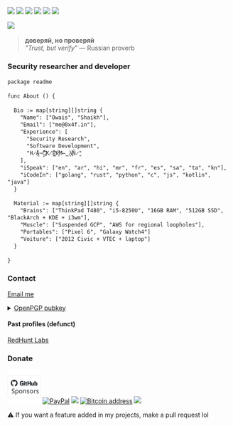 <img src="https://media.tenor.com/8PlnT9rtCScAAAAi/mew-pokemon.gif" width="75"/> <img src="https://66.media.tumblr.com/tumblr_ma4fsg8aDZ1rfjowdo1_500.gif" width="60"/> <img src="https://media.tenor.com/0GRl16naN8YAAAAj/pokemon-nintendo.gif" width="65"/> <img src="https://38.media.tumblr.com/94e9f3d457a2916b99fd0cecc0793039/tumblr_n9e0clg7821s3bc1no1_500.gif" width="75"/> <img src="https://pa1.aminoapps.com/6191/1d2177e5d746c7c38a2d99ae1f25deb373874d86_00.gif" width="75"/> <img src="https://i.pinimg.com/originals/e9/38/d1/e938d18fc07a3ffd16b4864ef2f1308f.gif" width="50"/>

![](https://komarev.com/ghpvc/?username=0x4f53&style=for-the-badge)

> <b>доверяй, но проверяй</b>
> <br/> _"Trust, but verify"_ — Russian proverb

<h3>Security researcher and developer</h3> 

```golang
package readme

func About () {

  Bio := map[string][]string {
    "Name": ["Owais", "Shaikh"],
    "Email": ["me@0x4f.in"],
    "Experience": [
      "Security Research",
      "Software Development",
      "H̷̜̐Ą̴̙̂̈́C̷̠͍͊́K̸̹̯̋̑Ę̶͙͂R̵͈͒́M̶̳̭̀A̴̧̞͒Ñ̷̪"
    ],
    "iSpeak": ["en", "ar", "hi", "mr", "fr", "es", "sa", "ta", "kn"],
    "iCodeIn": ["golang", "rust", "python", "c", "js", "kotlin", "java"]
  }

  Material := map[string][]string {
    "Brains": ["ThinkPad T480", "i5-8250U", "16GB RAM", "512GB SSD", "BlackArch + KDE + i3wm"],
    "Muscle": ["Suspended GCP", "AWS for regional loopholes"],
    "Portables": ["Pixel 6", "Galaxy Watch4"]
    "Voiture": ["2012 Civic + VTEC + laptop"]
  }

}
```

### Contact
[Email me](mailto:me@0x4f.in)
<details> 
  <summary><a href="https://keys.openpgp.org/vks/v1/by-fingerprint/5B4877332829B7F48ABEC1CBCA2D14E0F9F73BA8">OpenPGP pubkey</a></summary> 

  ```
  5B48 7733 2829 B7F4 8ABE C1CB CA2D 14E0 F9F7 3BA8
  ```
</details>

#### Past profiles (defunct)
[RedHunt Labs](https://github.com/owais-redhunt)

### Donate
<a href="https://github.com/sponsors/0x4f53/"><img src="https://raw.githubusercontent.com/0x4f53/0x4f53.github.io/master/assets/sponsors.svg" alt="GitHub Sponsors" width="75"/></a>
<a href="https://www.paypal.me/0x4f"><img src="https://raw.githubusercontent.com/aha999/DonateButtons/master/Paypal.png" alt="PayPal" width="175"/></a>
<a href="https://buymeacoffee.com/0x4f"><img src="https://www.codehim.com/wp-content/uploads/2022/09/bmc-button.png" width="150"/></a>
<a href=bitcoin.md><img src="https://i.stack.imgur.com/m9uaE.png" alt="Bitcoin address" width="100"/></a>
<a href="https://raw.githubusercontent.com/0x4f53/0x4f53.github.io/master/assets/upi_code.png"><img src="https://developers.google.com/static/pay/api/images/brand-guidelines/google-pay-mark.png" width="75"/></a>
<!-- <a href="https://liberapay.com/0x4f53"><img src="https://raw.githubusercontent.com/aha999/DonateButtons/master/LiberaPay.png" width="200"/></a> -->

⚠️ If you want a feature added in my projects, make a pull request lol 
